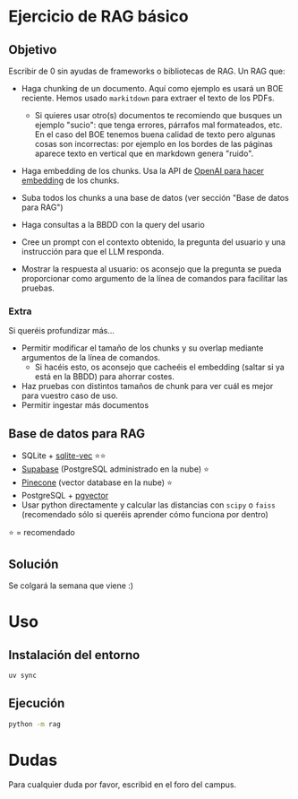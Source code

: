 # Ejercicio de RAG básico

## Objetivo

Escribir de 0 sin ayudas de frameworks o bibliotecas de RAG. Un RAG que:

- Haga chunking de un documento. Aquí como ejemplo es usará un BOE reciente.
  Hemos usado `markitdown` para extraer el texto de los PDFs.

  - Si quieres usar otro(s) documentos te recomiendo que busques un ejemplo
    "sucio": que tenga errores, párrafos mal formateados, etc. En el caso del
    BOE tenemos buena calidad de texto pero algunas cosas son incorrectas: por
    ejemplo en los bordes de las páginas aparece texto en vertical que en
    markdown genera "ruido".

- Haga embedding de los chunks. Usa la API de
  [OpenAI para hacer embedding](https://platform.openai.com/docs/guides/embeddings)
  de los chunks.

- Suba todos los chunks a una base de datos (ver sección "Base de datos para
  RAG")

- Haga consultas a la BBDD con la query del usario

- Cree un prompt con el contexto obtenido, la pregunta del usuario y una
  instrucción para que el LLM responda.

- Mostrar la respuesta al usuario: os aconsejo que la pregunta se pueda
  proporcionar como argumento de la línea de comandos para facilitar las
  pruebas.

### Extra

Si queréis profundizar más...

- Permitir modificar el tamaño de los chunks y su overlap mediante argumentos de
  la línea de comandos.
  - Si hacéis esto, os aconsejo que cacheéis el embedding (saltar si ya está en
    la BBDD) para ahorrar costes.
- Haz pruebas con distintos tamaños de chunk para ver cuál es mejor para vuestro
  caso de uso.
- Permitir ingestar más documentos

## Base de datos para RAG

- SQLite + [sqlite-vec](https://github.com/asg017/sqlite-vec) ⭐️⭐️
- [Supabase](https://supabase.com/) (PostgreSQL administrado en la nube) ⭐️
- [Pinecone](https://www.pinecone.io/) (vector database en la nube) ⭐️
- PostgreSQL + [pgvector](https://github.com/pgvector/pgvector)
- Usar python directamente y calcular las distancias con `scipy` o `faiss`
  (recomendado sólo si queréis aprender cómo funciona por dentro)

⭐️ = recomendado

## Solución

Se colgará la semana que viene :)

# Uso

## Instalación del entorno

```bash
uv sync
```

## Ejecución

```bash
python -m rag
```

# Dudas

Para cualquier duda por favor, escribid en el foro del campus.
